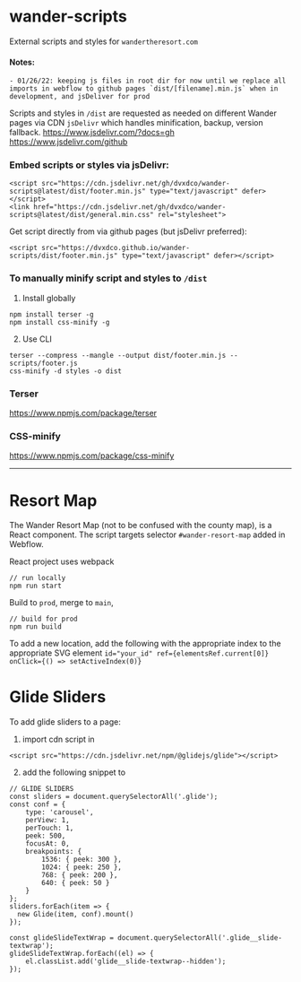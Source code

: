 # wander-scripts
External scripts and styles for `wandertheresort.com`

#### Notes:
```
- 01/26/22: keeping js files in root dir for now until we replace all imports in webflow to github pages `dist/[filename].min.js` when in development, and jsDeliver for prod
```

Scripts and styles in `/dist` are requested as needed on different Wander pages via CDN `jsDelivr` which handles minification, backup, version fallback.
https://www.jsdelivr.com/?docs=gh 
https://www.jsdelivr.com/github 

### Embed scripts or styles via jsDelivr:
```
<script src="https://cdn.jsdelivr.net/gh/dvxdco/wander-scripts@latest/dist/footer.min.js" type="text/javascript" defer></script>
<link href="https://cdn.jsdelivr.net/gh/dvxdco/wander-scripts@latest/dist/general.min.css" rel="stylesheet">
```

Get script directly from via github pages (but jsDelivr preferred):
```
<script src="https://dvxdco.github.io/wander-scripts/dist/footer.min.js" type="text/javascript" defer></script>
```

### To manually minify script and styles to `/dist`

1. Install globally
```
npm install terser -g
npm install css-minify -g
```

2. Use CLI
```
terser --compress --mangle --output dist/footer.min.js -- scripts/footer.js   
css-minify -d styles -o dist
```

### Terser
https://www.npmjs.com/package/terser

### CSS-minify
https://www.npmjs.com/package/css-minify

---

# Resort Map

The Wander Resort Map (not to be confused with the county map), is a React component. The script targets selector `#wander-resort-map` added in Webflow. 

React project uses webpack
```
// run locally
npm run start
```
Build to `prod`, merge to `main`,
```
// build for prod
npm run build
```

To add a new location, add the following with the appropriate index to the appropriate SVG element 
`id="your_id" ref={elementsRef.current[0]} onClick={() => setActiveIndex(0)}`


# Glide Sliders

To add glide sliders to a page:
1. import cdn script in <head>
```
<script src="https://cdn.jsdelivr.net/npm/@glidejs/glide"></script>
``` 
2. add the following snippet to </body>
```
// GLIDE SLIDERS
const sliders = document.querySelectorAll('.glide');
const conf = {
    type: 'carousel',
    perView: 1,
    perTouch: 1,
    peek: 500,
    focusAt: 0,
    breakpoints: {
        1536: { peek: 300 },
        1024: { peek: 250 },
        768: { peek: 200 },
        640: { peek: 50 }
    }
};
sliders.forEach(item => {
  new Glide(item, conf).mount()
});

const glideSlideTextWrap = document.querySelectorAll('.glide__slide-textwrap');
glideSlideTextWrap.forEach((el) => {
	el.classList.add('glide__slide-textwrap--hidden');
});
```